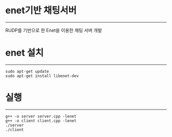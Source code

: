 # enet기반 채팅서버

---

RUDP를 기반으로 한 Enet을 이용한 채팅 서버 개발

# enet 설치

---

```
sudo apt-get update
sudo apt-get install libenet-dev
```


# 실행 

---

```
g++ -o server server.cpp -lenet
g++ -o client client.cpp -lenet
./server
./client
```
